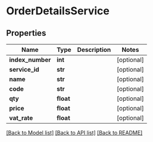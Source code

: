 # OrderDetailsService

## Properties
Name | Type | Description | Notes
------------ | ------------- | ------------- | -------------
**index_number** | **int** |  | [optional] 
**service_id** | **str** |  | [optional] 
**name** | **str** |  | [optional] 
**code** | **str** |  | [optional] 
**qty** | **float** |  | [optional] 
**price** | **float** |  | [optional] 
**vat_rate** | **float** |  | [optional] 

[[Back to Model list]](../README.md#documentation-for-models) [[Back to API list]](../README.md#documentation-for-api-endpoints) [[Back to README]](../README.md)


